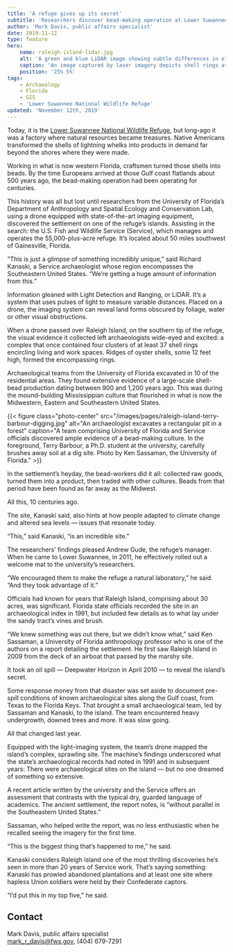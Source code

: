 ```yaml
---
title: 'A refuge gives up its secret'
subtitle: 'Researchers discover bead-making operation at Lower Suwannee NWR'
author: 'Mark Davis, public affairs specialist'
date: 2019-11-12
type: feature
hero:
    name: raleigh-island-lidar.jpg
    alt: 'A green and blue LiDAR image showing subtle differences in elevation caused by the presence of a historic factory'
    caption: 'An image captured by laser imagery depicts shell rings at Raleigh Island on the Lower Suwannee National Wildlife Refuge in Florida. Ten centuries ago, the island was the site of a bead-making operation. Photo by Ken Sassaman, the University of Florida.'
    position: '25% 5%'
tags:
    - Archaeology
    - Florida
    - GIS
    - 'Lower Suwannee National Wildlife Refuge'
updated: 'November 12th, 2019'
---
```


Today, it is the [Lower Suwannee National Wildlife Refuge](https://www.fws.gov/refuge/lower_suwannee/), but long-ago it was a factory where natural resources became treasures. Native Americans transformed the shells of lightning whelks into products in demand far beyond the shores where they were made.

Working in what is now western Florida, craftsmen turned those shells into beads. By the time Europeans arrived at those Gulf coast flatlands about 500 years ago, the bead-making operation had been operating for centuries.

This history was all but lost until researchers from the University of Florida’s Department of Anthropology and Spatial Ecology and Conservation Lab, using a drone equipped with state-of-the-art imaging equipment, discovered the settlement on one of the refuge’s islands. Assisting in the search: the U.S. Fish and Wildlife Service (Service), which manages and operates the 55,000-plus-acre refuge. It’s located about 50 miles southwest of Gainesville, Florida.

“This is just a glimpse of something incredibly unique,” said Richard Kanaski, a Service archaeologist whose region encompasses the Southeastern United States. “We’re getting a huge amount of information from this.”

Information gleaned with Light Detection and Ranging, or LiDAR. It’s a system that uses pulses of light to measure variable distances. Placed on a drone, the imaging system can reveal land forms obscured by foliage, water or other visual obstructions.

When a drone passed over Raleigh Island, on the southern tip of the refuge, the visual evidence it collected left archaeologists wide-eyed and excited: a complex that once contained four clusters of at least 37 shell rings encircling living and work spaces. Ridges of oyster shells, some 12 feet high, formed the encompassing rings.

Archaeological teams from the University of Florida excavated in 10 of the residential areas. They found extensive evidence of a large-scale shell-bead production dating between 900 and 1,200 years ago. This was during the mound-building Mississippian culture that flourished in what is now the Midwestern, Eastern and Southeastern United States.

{{< figure class="photo-center" src="/images/pages/raleigh-island-terry-barbour-digging.jpg" alt="An archaeologist excavates a rectangular pit in a forest" caption="A team comprising University of Florida and Service officials discovered ample evidence of a bead-making culture. In the foreground, Terry Barbour, a Ph.D. student at the university, carefully brushes away soil at a dig site. Photo by Ken Sassaman, the University of Florida." >}}

In the settlement’s heyday, the bead-workers did it all: collected raw goods, turned them into a product, then traded with other cultures. Beads from that period have been found as far away as the Midwest.

All this, 10 centuries ago.

The site, Kanaski said, also hints at how people adapted to climate change and altered sea levels &mdash; issues that resonate today.

“This,” said Kanaski, “is an incredible site.”

The researchers’ findings pleased Andrew Gude, the refuge’s manager. When he came to Lower Suwannee, in 2011, he effectively rolled out a welcome mat to the university’s researchers.

“We encouraged them to make the refuge a natural laboratory,” he said. “And they took advantage of it.”

Officials had known for years that Raleigh Island, comprising about 30 acres, was significant. Florida state officials recorded the site in an archaeological index in 1991, but included few details as to what lay under the sandy tract’s vines and brush.

“We knew something was out there, but we didn’t know what,” said Ken Sassaman, a University of Florida anthropology professor who is one of the authors on a report detailing the settlement. He first saw Raleigh Island in 2009 from the deck of an airboat that passed by the marshy site.

It took an oil spill &mdash; Deepwater Horizon in April 2010 &mdash; to reveal the island’s secret.

Some response money from that disaster was set aside to document pre-spill conditions of known archaeological sites along the Gulf coast, from Texas to the Florida Keys. That brought a small archaeological team, led by Sassaman and Kanaski, to the island. The team encountered heavy undergrowth, downed trees and more. It was slow going.

All that changed last year.

Equipped with the light-imaging system, the team’s drone mapped the island’s complex, sprawling site. The machine’s findings underscored what the state’s archaeological records had noted in 1991 and in subsequent years: There were archaeological sites on the island &mdash; but no one dreamed of something so extensive.

A recent article written by the university and the Service offers an assessment that contrasts with the typical dry, guarded language of academics. The ancient settlement, the report notes, is “without parallel in the Southeastern United States.”

Sassaman, who helped write the report, was no less enthusiastic when he recalled seeing the imagery for the first time.

“This is the biggest thing that’s happened to me,” he said.

Kanaski considers Raleigh Island one of the most thrilling discoveries he’s seen in more than 20 years of Service work. That’s saying something: Kanaski has prowled abandoned plantations and at least one site where hapless Union soldiers were held by their Confederate captors.

“I’d put this in my top five,” he said.

## Contact

Mark Davis, public affairs specialist  
[mark_r_davis@fws.gov](mailto:mark_r_davis@fws.gov), (404) 679-7291